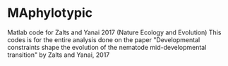 # MAphylotypic
Matlab code for Zalts and Yanai 2017 (Nature Ecology and Evolution)
This codes is for the entire analysis done on the paper "Developmental constraints shape the evolution of the nematode mid-developmental transition" by Zalts and Yanai, 2017
